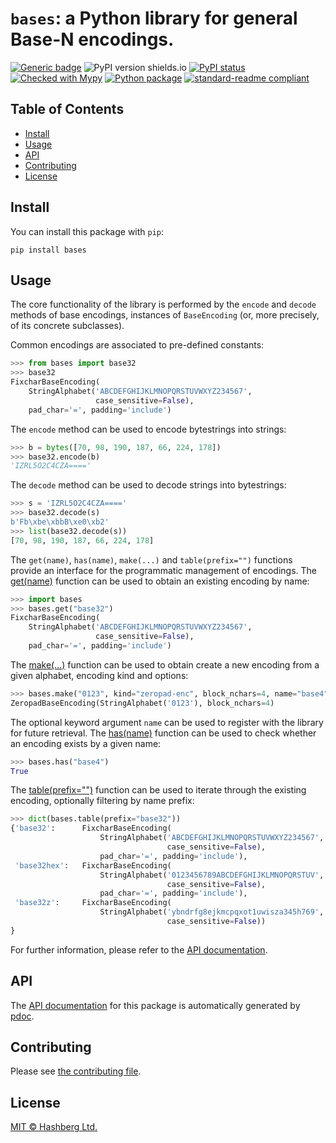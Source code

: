 # `bases`: a Python library for general Base-N encodings.

[![Generic badge](https://img.shields.io/badge/python-3.6+-green.svg)](https://docs.python.org/3.6/)
![PyPI version shields.io](https://img.shields.io/pypi/v/bases.svg)
[![PyPI status](https://img.shields.io/pypi/status/bases.svg)](https://pypi.python.org/pypi/bases/)
[![Checked with Mypy](http://www.mypy-lang.org/static/mypy_badge.svg)](https://github.com/python/mypy)
[![Python package](https://github.com/hashberg-io/bases/actions/workflows/python-pytest.yml/badge.svg)](https://github.com/hashberg-io/bases/actions/workflows/python-pytest.yml)
[![standard-readme compliant](https://img.shields.io/badge/readme%20style-standard-brightgreen.svg?style=flat-square)](https://github.com/RichardLitt/standard-readme)


## Table of Contents

- [Install](#install)
- [Usage](#usage)
- [API](#api)
- [Contributing](#contributing)
- [License](#license)


## Install

You can install this package with `pip`:

```
pip install bases
```

## Usage

The core functionality of the library is performed by the `encode` and `decode` methods of base encodings, instances of `BaseEncoding` (or, more precisely, of its concrete subclasses).

Common encodings are associated to pre-defined constants:

```py
>>> from bases import base32
>>> base32
FixcharBaseEncoding(
    StringAlphabet('ABCDEFGHIJKLMNOPQRSTUVWXYZ234567',
                   case_sensitive=False),
    pad_char='=', padding='include')
```

The `encode` method can be used to encode bytestrings into strings:

```py
>>> b = bytes([70, 98, 190, 187, 66, 224, 178])
>>> base32.encode(b)
'IZRL5O2C4CZA===='
```

The `decode` method can be used to decode strings into bytestrings:

```py
>>> s = 'IZRL5O2C4CZA===='
>>> base32.decode(s)
b'Fb\xbe\xbbB\xe0\xb2'
>>> list(base32.decode(s))
[70, 98, 190, 187, 66, 224, 178]
```

The `get(name)`, `has(name)`, `make(...)` and `table(prefix="")` functions provide an interface for the programmatic management of encodings.
The [get(name)](https://hashberg-io.github.io/bases/encoding/index.html#bases.encoding.get) function can be used to obtain an existing encoding by name:

```py
>>> import bases
>>> bases.get("base32")
FixcharBaseEncoding(
    StringAlphabet('ABCDEFGHIJKLMNOPQRSTUVWXYZ234567',
                   case_sensitive=False),
    pad_char='=', padding='include')
```

The [make(...)](https://hashberg-io.github.io/bases/encoding/index.html#bases.encoding.make) function can be used to obtain create a new encoding from a given alphabet, encoding kind and options:

```py
>>> bases.make("0123", kind="zeropad-enc", block_nchars=4, name="base4")
ZeropadBaseEncoding(StringAlphabet('0123'), block_nchars=4)
```

The optional keyword argument `name` can be used to register with the library for future retrieval.
The [has(name)](https://hashberg-io.github.io/bases/encoding/index.html#bases.encoding.has) function can be used to check whether an encoding exists by a given name:

```py
>>> bases.has("base4")
True
```

The [table(prefix="")](https://hashberg-io.github.io/bases/encoding/index.html#bases.encoding.table) function can be used to iterate through the existing encoding, optionally filtering by name prefix:

```py
>>> dict(bases.table(prefix="base32"))
{'base32':      FixcharBaseEncoding(
                    StringAlphabet('ABCDEFGHIJKLMNOPQRSTUVWXYZ234567',
                                   case_sensitive=False),
                    pad_char='=', padding='include'),
 'base32hex':   FixcharBaseEncoding(
                    StringAlphabet('0123456789ABCDEFGHIJKLMNOPQRSTUV',
                                   case_sensitive=False),
                    pad_char='=', padding='include'),
 'base32z':     FixcharBaseEncoding(
                    StringAlphabet('ybndrfg8ejkmcpqxot1uwisza345h769',
                                   case_sensitive=False))
}
```

For further information, please refer to the [API documentation](https://hashberg-io.github.io/bases/bases/index.html).

## API

The [API documentation](https://hashberg-io.github.io/bases/bases/index.html) for this package is automatically generated by [pdoc](https://pdoc3.github.io/pdoc/).


## Contributing

Please see [the contributing file](./CONTRIBUTING.md).


## License

[MIT © Hashberg Ltd.](LICENSE)
